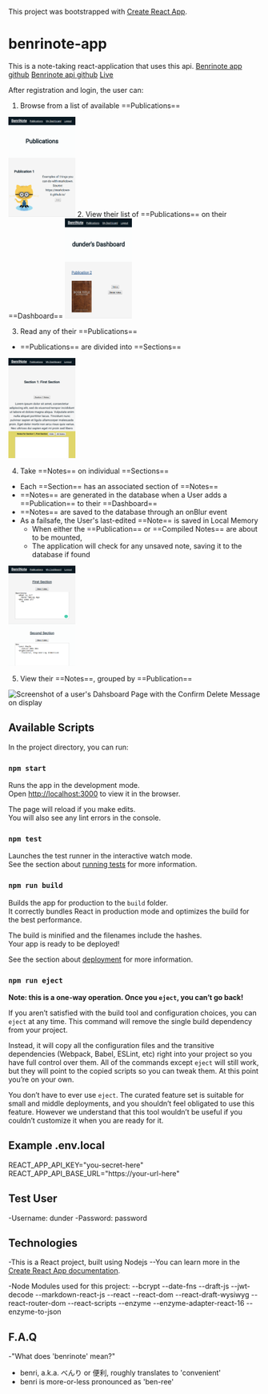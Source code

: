 This project was bootstrapped with [Create React App](https://github.com/facebook/create-react-app).

# benrinote-app 

This is a note-taking react-application that uses this api. 
[Benrinote app github](https://github.com/levipaulk/benrinote-app)
[Benrinote api github](https://github.com/levipaulk/benrinote-api)
[Live](https://levi-benrinote-app.now.sh/)

After registration and login, the user can:

1. Browse from a list of available ==Publications==
<img src="./src/images/Publications-screenshot.png" width="134" height="200" alt="Screenshot of the Publications Page">
2. View their list of ==Publications== on their ==Dashboard==
<img src="./src/images/Dashboard-screenshot.png" width="134" height="200" alt="Screenshot of a user's Dashboard Page">

3. Read any of their ==Publications== 
  + ==Publications== are divided into ==Sections==
<img src="./src/images/Publication-screenshot.png" width="134" height="200" alt="Screenshot of a specific Publication's Page">

4. Take ==Notes== on individual ==Sections==
  + Each ==Section== has an associated section of ==Notes==
  + ==Notes== are generated in the database when a User adds a ==Publication== to their ==Dashboard==
  + ==Notes== are saved to the database through an onBlur event
  + As a failsafe, the User's last-edited ==Note== is saved in Local Memory
    + When either the ==Publication== or ==Compiled Notes== are about to be mounted,
    + The application will check for any unsaved note, saving it to the database if found
<img src="./src/images/CompiledNotes-screenshot.png" width="134" height="200" alt="Screenshot of a specific Publication's notes Page">

5. View their ==Notes==, grouped by ==Publication==
<img src="./src/images/Delete-screenshot.png" width="134" height="200" alt="Screenshot of a user's Dahsboard Page with the Confirm Delete Message on display">

## Available Scripts

In the project directory, you can run:

### `npm start`

Runs the app in the development mode.<br>
Open [http://localhost:3000](http://localhost:3000) to view it in the browser.

The page will reload if you make edits.<br>
You will also see any lint errors in the console.

### `npm test`

Launches the test runner in the interactive watch mode.<br>
See the section about [running tests](https://facebook.github.io/create-react-app/docs/running-tests) for more information.

### `npm run build`

Builds the app for production to the `build` folder.<br>
It correctly bundles React in production mode and optimizes the build for the best performance.

The build is minified and the filenames include the hashes.<br>
Your app is ready to be deployed!

See the section about [deployment](https://facebook.github.io/create-react-app/docs/deployment) for more information.

### `npm run eject`

**Note: this is a one-way operation. Once you `eject`, you can’t go back!**

If you aren’t satisfied with the build tool and configuration choices, you can `eject` at any time. This command will remove the single build dependency from your project.

Instead, it will copy all the configuration files and the transitive dependencies (Webpack, Babel, ESLint, etc) right into your project so you have full control over them. All of the commands except `eject` will still work, but they will point to the copied scripts so you can tweak them. At this point you’re on your own.

You don’t have to ever use `eject`. The curated feature set is suitable for small and middle deployments, and you shouldn’t feel obligated to use this feature. However we understand that this tool wouldn’t be useful if you couldn’t customize it when you are ready for it.

## Example .env.local

REACT_APP_API_KEY="you-secret-here"
REACT_APP_API_BASE_URL="https://your-url-here"

## Test User

-Username: dunder
-Password: password

## Technologies

-This is a React project, built using Nodejs
--You can learn more in the [Create React App documentation](https://facebook.github.io/create-react-app/docs/getting-started).

-Node Modules used for this project:
--bcrypt
--date-fns
--draft-js
--jwt-decode
--markdown-react-js
--react
--react-dom
--react-draft-wysiwyg
--react-router-dom
--react-scripts
--enzyme
--enzyme-adapter-react-16
--enzyme-to-json

## F.A.Q
-"What does 'benrinote' mean?"
  + benri, a.k.a. べんり or 便利, roughly translates to 'convenient'
  + benri is more-or-less pronounced as 'ben-ree'

<!-- ## Learn More

You can learn more in the [Create React App documentation](https://facebook.github.io/create-react-app/docs/getting-started).

To learn React, check out the [React documentation](https://reactjs.org/).

### Code Splitting

This section has moved here: https://facebook.github.io/create-react-app/docs/code-splitting

### Analyzing the Bundle Size

This section has moved here: https://facebook.github.io/create-react-app/docs/analyzing-the-bundle-size

### Making a Progressive Web App

This section has moved here: https://facebook.github.io/create-react-app/docs/making-a-progressive-web-app

### Advanced Configuration

This section has moved here: https://facebook.github.io/create-react-app/docs/advanced-configuration

### Deployment

This section has moved here: https://facebook.github.io/create-react-app/docs/deployment

### `npm run build` fails to minify

This section has moved here: https://facebook.github.io/create-react-app/docs/troubleshooting#npm-run-build-fails-to-minify -->

